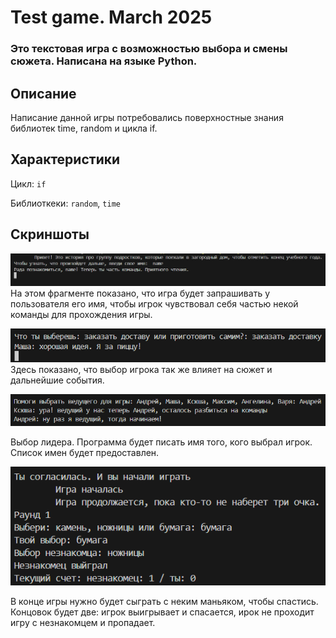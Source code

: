 # Test game. March 2025
### Это текстовая игра с возможностью выбора и смены сюжета. Написана на языке Python. 
## Описание
Написание данной игры потребовались поверхностные знания библиотек time, random и  цикла if. 
## Характеристики
Цикл: `if`

Библиоткеки: `random`, `time`

## Скриншоты

![name](<materials 1/Снимок экрана 2025-03-18 144939.png>)
На этом фрагменте показано, что игра будет запрашивать у пользователя его имя, чтобы игрок чувствовал себя частью некой команды для прохождения игры.

![choice](<materials 1/Снимок экрана 2025-03-18 145114.png>)
Здесь показано, что выбор игрока так же влияет на сюжет и дальнейшие события. 

![alt text](<materials 1/Снимок экрана 2025-03-18 145309.png>)

Выбор лидера. Программа будет писать имя того, кого выбрал игрок. Список имен будет предоставлен. 

![alt text](<materials 1/Снимок экрана 2025-03-18 145847.png>)

В конце игры нужно будет сыграть с неким маньяком, чтобы спастись. Концовок будет две: игрок выигрывает и спасается, ирок не проходит игру с незнакомцем и пропадает. 